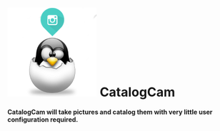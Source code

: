 # ![CatalogCam Logo](/images/CatalogCamIcon.png) CatalogCam

**CatalogCam will take pictures and catalog them with very little user configuration required.**


